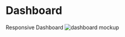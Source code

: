 # Dashboard
Responsive Dashboard
![dashboard mockup](https://cloud.githubusercontent.com/assets/18179599/24170249/51ba2c5c-0ea6-11e7-84ee-9006b7902d9f.jpg)
